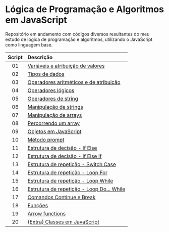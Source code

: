 # Lógica de Programação e Algoritmos em JavaScript
 
Repositório em andamento com códigos diversos resultantes do meu estudo de lógica de programação e algoritmos, utilizando o JavaScript como linguagem base.

Script | Descrição 
:---: | :---
01 | [Variáveis e atribuição de valores](https://github.com/michelelozada/Logica-de-Programacao_e_Algoritmos_em_JavaScript/blob/main/01-Variaveis-e-Atribuicao.js)
02 | [Tipos de dados](https://github.com/michelelozada/Logica-de-Programacao_e_Algoritmos_em_JavaScript/blob/main/02-Tipos-de-Dados.js)
03 | [Operadores aritméticos e de atribuição](https://github.com/michelelozada/Logica-de-Programacao_e_Algoritmos_em_JavaScript/blob/main/03-Operadores-Aritmeticos-e-de-Atribuicao.JS)
04 | [Operadores lógicos](https://github.com/michelelozada/Logica-de-Programacao_e_Algoritmos_em_JavaScript/blob/main/04-Operadores-Logicos.js)
05 | [Operadores de string](https://github.com/michelelozada/Logica-de-Programacao_e_Algoritmos_em_JavaScript/blob/main/05-Operadores-de-String.js)
06 | [Manipulação de strings](https://github.com/michelelozada/Logica-de-Programacao_e_Algoritmos_em_JavaScript/blob/main/06-Manipulacao-de-Strings.js)
07 | [Manipulação de arrays](https://github.com/michelelozada/Logica-de-Programacao_e_Algoritmos_em_JavaScript/blob/main/07-Manipulacao-de-Arrays.js)
08 | [Percorrendo um array](https://github.com/michelelozada/Logica-de-Programacao_e_Algoritmos_em_JavaScript/blob/main/08-Percorrendo-um-Array.js)
09 | [Objetos em JavaScript](https://github.com/michelelozada/Logica-de-Programacao_e_Algoritmos_em_JavaScript/blob/main/09-Objetos.js)
10 | [Método prompt](https://github.com/michelelozada/Logica-de-Programacao_e_Algoritmos_em_JavaScript/blob/main/10-Metodo-Prompt.js)
11 | [Estrutura de decisão - If Else](https://github.com/michelelozada/Logica-de-Programacao_e_Algoritmos_em_JavaScript/blob/main/11-Estrutura-Decisao_If-Else.js)
12 | [Estrutura de decisão - If Else If](https://github.com/michelelozada/Logica-de-Programacao_e_Algoritmos_em_JavaScript/blob/main/12-Estrutura-Decisao_If-Else-If.js)
13 | [Estrutura de repetição - Switch Case](https://github.com/michelelozada/Logica-de-Programacao_e_Algoritmos_em_JavaScript/blob/main/13-Estrutura-Decisao_Switch-Case.js)
14 | [Estrutura de repetição - Loop For](https://github.com/michelelozada/Logica-de-Programacao_e_Algoritmos_em_JavaScript/blob/main/14-Estrutura-Repeticao_Loop-For.js)
15 | [Estrutura de repetição - Loop While](https://github.com/michelelozada/Logica-de-Programacao_e_Algoritmos_em_JavaScript/blob/main/15-Estrutura-Repeticao_Loop-While.js)
16 | [Estrutura de repetição - Loop Do... While](https://github.com/michelelozada/Logica-de-Programacao_e_Algoritmos_em_JavaScript/blob/main/16-Estrutura-Repeticao_Loop-Do-While.js)
17 | [Comandos Continue e Break](https://github.com/michelelozada/Logica-de-Programacao_e_Algoritmos_em_JavaScript/blob/main/17-Comandos-Continue-e-Break.js)
18 | [Funções](https://github.com/michelelozada/Logica-de-Programacao_e_Algoritmos_em_JavaScript/blob/main/18-Funcoes.js)
19 | [Arrow functions](https://github.com/michelelozada/Logica-de-Programacao_e_Algoritmos_em_JavaScript/blob/main/19-Arrow-Functions.js)
20 | [(Extra) Classes em JavaScript](https://github.com/michelelozada/Logica-de-Programacao_e_Algoritmos_em_JavaScript/blob/main/20-(Extra)Classes_em_JS.js)